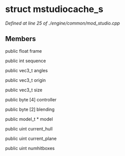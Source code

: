 # struct mstudiocache_s

*Defined at line 25 of ./engine/common/mod_studio.cpp*

## Members

public float frame

public int sequence

public vec3_t angles

public vec3_t origin

public vec3_t size

public byte [4] controller

public byte [2] blending

public model_t * model

public uint current_hull

public uint current_plane

public uint numhitboxes



